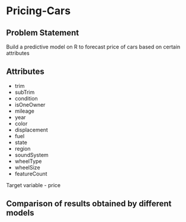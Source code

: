 # Pricing-Cars

## Problem Statement
Build a predictive model on R to forecast price of cars based on certain attributes

## Attributes
- trim
- subTrim
- condition
- isOneOwner
- mileage
- year
- color
- displacement
- fuel
- state
- region
- soundSystem
- wheelType
- wheelSize
- featureCount

Target variable - price

## Comparison of results obtained by different models